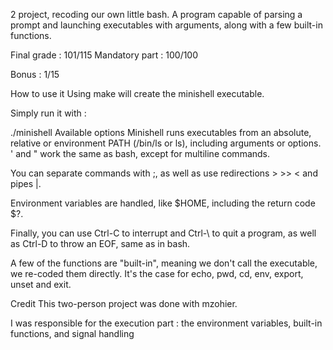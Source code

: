 2 project, recoding our own little bash. A program capable of parsing a prompt and launching executables with arguments, along with a few built-in functions.



Final grade : 101/115
Mandatory part : 100/100

Bonus : 1/15

How to use it
Using make will create the minishell executable.

Simply run it with :

./minishell
Available options
Minishell runs executables from an absolute, relative or environment PATH (/bin/ls or ls), including arguments or options. ' and " work the same as bash, except for multiline commands.

You can separate commands with ;, as well as use redirections > >> < and pipes |.

Environment variables are handled, like $HOME, including the return code $?.

Finally, you can use Ctrl-C to interrupt and Ctrl-\ to quit a program, as well as Ctrl-D to throw an EOF, same as in bash.

A few of the functions are "built-in", meaning we don't call the executable, we re-coded them directly. It's the case for echo, pwd, cd, env, export, unset and exit.

Credit
This two-person project was done with mzohier.

I was responsible for the execution part : the environment variables, built-in functions, and signal handling
